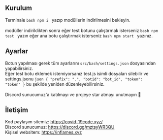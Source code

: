 ## Kurulum
Terminale ```bash
npm i ```
yazıp modüllerin indirilmesini bekleyin. 
<br>
<br> 
modüller indirildikten sonra eğer test botunu çalıştırmak isterseniz ```bash
npm test ```
yazın eğer ana botu çalıştırmak isterseniz ```bash
npm start ```
yazınız.

## Ayarlar
Botun yapılması gerek tüm ayarlarını `src/bash/settings.json` dosyasından yapabilirsiniz.
<br>
Eğer test botu eklemek istemiyorsanız test.js isimli dosyaları silebilir ve settings.jsonu ```json
{
    "prefix": ".",
    "botid": "bot_id",
    "token": "token"
}```
bu şekilde yeniden düzenleyebilirsiniz.<br>
<br>
Discord sunucumuz'a katılmayı ve projeye star atmayı unutmayın 👋

## İletişim

Kod paylaşım sitemiz: https://covid-19code.xyz/ <br>
Discord sunucumuz: https://discord.gg/mztsyWR3QU <br>
Kişisel websitem: https://inflames.xyz